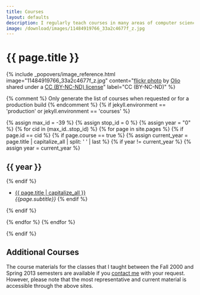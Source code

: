 ```yaml
---
title: Courses
layout: defaults
description: I regularly teach courses in many areas of computer science, always releasing all of my course materials. Find a course with topics that interest you and start learning right away!
image: /download/images/11484919766_33a2c4677f_z.jpg
---
```


# {{ page.title }}

<!-- Include header image -->
{% include _popovers/image_reference.html image="11484919766_33a2c4677f_z.jpg" content="<a title='Untitled' href='https://flickr.com/photos/foto_olio/11484919766'>flickr photo</a> by <a href='https://flickr.com/people/foto_olio'>Olio</a> shared under a <a href='https://creativecommons.org/licenses/by-nc-nd/2.0/'>CC (BY-NC-ND) license</a>" label="CC (BY-NC-ND)" %}

{% comment %} Only generate the list of courses when requested or for a production build {% endcomment %}
{% if jekyll.environment == 'production' or jekyll.environment == 'courses' %}

{% assign max_id = -39 %}
{% assign stop_id = 0 %}
{% assign year = "0" %}
{% for cid in (max_id..stop_id) %}
{% for page in site.pages %}
{% if page.id == cid %}
{% if page.course == true %}
{% assign current_year = page.title | capitalize_all | split: ' ' | last %}
{% if year != current_year %}
{% assign year = current_year %}
<h2>{{ year }}</h2>
{% endif %}
<ul class="fa-ul">
<li><i class="fa-li fa fa-cog fa-lg"></i><a class="major" href="/{{ page.url | remove_first:'/'}}">{{ page.title | capitalize_all }}</a></li>
<em>{{page.subtitle}}</em>
{% endif %}
</ul>
{% endif %}
<p>
{% endfor %}
{% endfor %}

{% endif %}

## Additional Courses

The course materials for the classes that I taught between the Fall 2000 and Spring 2013 semesters are available if you
[contact me](/contact/) with your request. However, please note that the most representative and current
material is accessible through the above sites.
